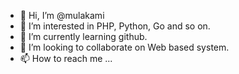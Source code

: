 - 👋 Hi, I’m @mulakami
- 👀 I’m interested in PHP, Python, Go and so on.
- 🌱 I’m currently learning github.
- 💞️ I’m looking to collaborate on Web based system.
- 📫 How to reach me ...

<!---
mulakami/mulakami is a ✨ special ✨ repository because its `README.md` (this file) appears on your GitHub profile.
You can click the Preview link to take a look at your changes.
--->
